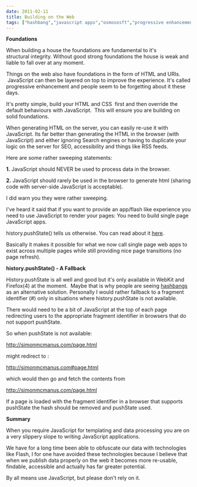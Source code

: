 ```yaml
---
date: 2011-02-11
title: Building on the Web
tags: ["hashbang","javascript apps","osmososft","progressive enhancement","pushState","web apps","post"]
---
```

**Foundations**  
  
When building a house the foundations are fundamental to it's structural integrity. Without good strong foundations the house is weak and liable to fall over at any moment.  
  
Things on the web also have foundations in the form of HTML and URIs.  JavaScript can then be layered on top to improve the experience. It's called progressive enhancement and people seem to be forgetting about it these days.  
  
It's pretty simple, build your HTML and CSS  first and then override the default behaviours with JavaScript.  This will ensure you are building on solid foundations.  
  
When generating HTML on the server, you can easily re-use it with JavaScript. Its far better than generating the HTML in the browser (with JavaScript) and either ignoring Search engines or having to duplicate your logic on the server for SEO, accessibility and things like RSS feeds.  
  
  
  
Here are some rather sweeping statements:  
  
**1.** JavaScript should NEVER be used to process data in the browser.  
  
**2\.** JavaScript should rarely be used in the browser to generate html (sharing code with server-side JavaScript is acceptable).  
  
I did warn you they were rather sweeping.  
  
I've heard it said that if you want to provide an app/flash like experience you need to use JavaScript to render your pages: You need to build single page JavaScript apps.  
  
history.pushState() tells us otherwise. You can read about it [here](https://developer.mozilla.org/en/DOM/Manipulating_the_browser_history "history.pushState docs").  
  
Basically it makes it possible for what we now call single page web apps to exist across multiple pages while still providing nice page transitions (no page refresh).  
  
**history.pushState() - A Fallback**  
  
History.pushState is all well and good but it's only available in WebKit and Firefox(4) at the moment.  Maybe that is why people are seeing [hashbangs](http://www.isolani.co.uk/blog/javascript/BreakingTheWebWithHashBangs) as an alternative solution. Personally I would rather fallback to a fragment identifier (#) only in situations where history.pushState is not available.  
  
There would need to be a bit of JavaScript at the top of each page redirecting users to the appropriate fragment identifier in browsers that do not support pushState.  
  
So when pushState is not available:  
  
http://simonmcmanus.com/page.html  
  
might redirect to :  
  
http://simonmcmanus.com#page.html  
  
which would then go and fetch the contents from  
  
http://simonmcmanus.com/page.html  
  
If a page is loaded with the fragment identifier in a browser that supports pushState the hash should be removed and pushState used.  
  
**Summary**  
  
When you require JavaScript for templating and data processing you are on a very slippery slope to writing JavaScript applications.  
  
We have for a long time been able to obfuscate our data with technologies like Flash, I for one have avoided these technologies because I believe that when we publish data properly on the web it becomes more re-usable, findable, accessible and actually has far greater potential.  
  
By all means use JavaScript, but please don't rely on it.

        